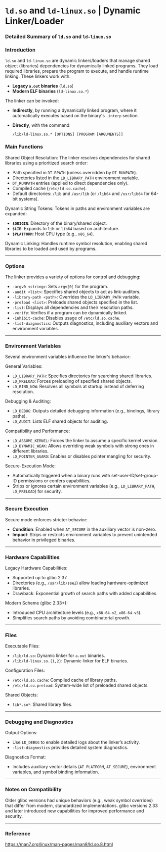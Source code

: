 # `ld.so` and `ld-linux.so` | Dynamic Linker/Loader

### **Detailed Summary of `ld.so` and `ld-linux.so`**

### **Introduction**

`ld.so` and `ld-linux.so` are dynamic linkers/loaders that manage shared object (libraries) dependencies for dynamically linked programs. They load required libraries, prepare the program to execute, and handle runtime linking. These linkers work with:

- **Legacy `a.out` binaries** (`ld.so`)
- **Modern ELF binaries** (`ld-linux.so.*`)

The linker can be invoked:

- **Indirectly**, by running a dynamically linked program, where it automatically executes based on the binary's `.interp` section.
- **Directly**, with the command:
    
    ```
    /lib/ld-linux.so.* [OPTIONS] [PROGRAM [ARGUMENTS]]
    ```
    

### **Main Functions**

Shared Object Resolution: The linker resolves dependencies for shared libraries using a prioritized search order:

- Path specified in `DT_RPATH` (unless overridden by `DT_RUNPATH`).
- Directories listed in the `LD_LIBRARY_PATH` environment variable.
- `DT_RUNPATH` entries (applied to direct dependencies only).
- Compiled cache (`/etc/ld.so.cache`).
- Default directories: `/lib` and `/usr/lib` (or `/lib64` and `/usr/lib64` for 64-bit systems).

Dynamic String Tokens: Tokens in paths and environment variables are expanded:

- **`$ORIGIN`**: Directory of the binary/shared object.
- **`$LIB`**: Expands to `lib` or `lib64` based on architecture.
- **`$PLATFORM`**: Host CPU type (e.g., `x86_64`).

Dynamic Linking: Handles runtime symbol resolution, enabling shared libraries to be loaded and used by programs.

---

### **Options**

The linker provides a variety of options for control and debugging:

- `-argv0 <string>`: Sets `argv[0]` for the program.
- `-audit <list>`: Specifies shared objects to act as link-auditors.
- `-library-path <path>`: Overrides the `LD_LIBRARY_PATH` variable.
- `-preload <list>`: Preloads shared objects specified in the list.
- `-list`: Displays all dependencies and their resolution paths.
- `-verify`: Verifies if a program can be dynamically linked.
- `-inhibit-cache`: Disables usage of `/etc/ld.so.cache`.
- `-list-diagnostics`: Outputs diagnostics, including auxiliary vectors and environment variables.

---

### **Environment Variables**

Several environment variables influence the linker's behavior:

General Variables:

- `LD_LIBRARY_PATH`: Specifies directories for searching shared libraries.
- `LD_PRELOAD`: Forces preloading of specified shared objects.
- `LD_BIND_NOW`: Resolves all symbols at startup instead of deferring resolution.

Debugging & Auditing:

- `LD_DEBUG`: Outputs detailed debugging information (e.g., bindings, library paths).
- `LD_AUDIT`: Lists ELF shared objects for auditing.

Compatibility and Performance:

- `LD_ASSUME_KERNEL`: Forces the linker to assume a specific kernel version.
- `LD_DYNAMIC_WEAK`: Allows overriding weak symbols with strong ones in different libraries.
- `LD_POINTER_GUARD`: Enables or disables pointer mangling for security.

Secure-Execution Mode:

- Automatically triggered when a binary runs with set-user-ID/set-group-ID permissions or confers capabilities.
- Strips or ignores certain environment variables (e.g., `LD_LIBRARY_PATH`, `LD_PRELOAD`) for security.

---

### **Secure Execution**

Secure mode enforces stricter behavior:

- **Condition**: Enabled when `AT_SECURE` in the auxiliary vector is non-zero.
- **Impact**: Strips or restricts environment variables to prevent unintended behavior in privileged binaries.

---

### **Hardware Capabilities**

Legacy Hardware Capabilities:

- Supported up to glibc 2.37.
- Directories (e.g., `/usr/lib/sse2`) allow loading hardware-optimized libraries.
- Drawback: Exponential growth of search paths with added capabilities.

Modern Scheme (glibc 2.33+):

- Introduced CPU architecture levels (e.g., `x86-64-v2`, `x86-64-v3`).
- Simplifies search paths by avoiding combinatorial growth.

---

### **Files**

Executable Files:

- `/lib/ld.so`: Dynamic linker for `a.out` binaries.
- `/lib/ld-linux.so.{1,2}`: Dynamic linker for ELF binaries.

Configuration Files:

- `/etc/ld.so.cache`: Compiled cache of library paths.
- `/etc/ld.so.preload`: System-wide list of preloaded shared objects.

Shared Objects:

- `lib*.so*`: Shared library files.

---

### **Debugging and Diagnostics**

Output Options:

- Use `LD_DEBUG` to enable detailed logs about the linker’s activity.
- `-list-diagnostics` provides detailed system diagnostics.

Diagnostics Format:

- Includes auxiliary vector details (`AT_PLATFORM`, `AT_SECURE`), environment variables, and symbol binding information.

---

### **Notes on Compatibility**

Older glibc versions had unique behaviors (e.g., weak symbol overrides) that differ from modern, standardized implementations. glibc versions 2.33 and later introduced new capabilities for improved performance and security.

---

### Reference

https://man7.org/linux/man-pages/man8/ld.so.8.html